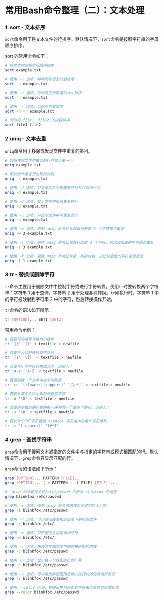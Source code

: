 # 常用Bash命令整理（二）：文本处理

### 1. sort - 文本排序

`sort`命令用于将文本文件的行排序。默认情况下，`sort`命令是按照字符串的字母顺序排序。

sort 的常用命令如下：

```bash
# 将文本内容按字母顺序排序
sort example.txt

# 使用 -u 选项，移除所有重复行后排序
sort -u example.txt

# 使用 -n 选项，将令数字按数值的大小排序
sort -n example.txt

# 使用 -r 选项，以倒序方式排序
sort -n -r example.txt

# 同时将 file1、file2 的内容排序
sort file1 file2
```

### 2.uniq - 文本去重

`uniq`命令用于移除或发现文件中重复的条目。

```bash
# 它将移除文件中重复的行并显示单一行
uniq example.txt

# 可以统计重复行出现的次数
uniq -c example.txt

# 使用 -d 选项，只显示文件中有重复的行并只显示一次
uniq -d example.txt

# 使用 -D 选项，显示文件中所有重复的行
uniq -D example.txt

# 使用 -u 选项，只显示文件中不重复的行
uniq -u example.txt

# 使用 -w 选项，限制 uniq 命令只比较每行的前 3 个字符是否重复
uniq -w 3 example.txt

# 使用 -s 选项，避免 uniq 命令比较每行的前 3 个字符，只比较后面的字符是否重复
uniq -s 3 example.txt

# 使用 -f 选项，避免 uniq 命令比较第一列的内容，只比较后面的字符是否重复
uniq -f 1 example.txt
```

### 3.tr - 替换或删除字符

`tr`命令主要用于删除文件中控制字符或进行字符转换。使用`tr`时要转换两个字符串：字符串 1 用于查询，字符串 2 用于处理各种转换。`tr`刚执行时，字符串 1 中的字符被映射到字符串 2 中的字符，然后转换操作开始。

`tr`命令的语法如下所示：

```bash
tr [OPTION]... SET1 [SET2]
```

常用命令示例：

```bash
# 若要将大括号转换为小括号
tr '{}' '()' < textfile > newfile

# 若要将大括号转换成方括号
tr '{}' '\[]' < textfile > newfile

# 若要将小写字符转换成大写，请输入：
tr 'a-z' 'A-Z' < textfile > newfile

# 若要创建一个文件中的单词列表
tr -cs '[:lower:][:upper:]' '[\n*]' < textfile > newfile

# 若要从某个文件中删除所有空字符
tr -d '\0' < textfile > newfile

# 若要用单独的换行替换每一序列的一个或多个换行，请输入：
tr -s '\n' < textfile > newfile

# 要以单个“#”字符替换 <space> 字符类中的每个字符序列
tr -s '[:space:]' '[#*]'
```

### 4.grep - 查找字符串

`grep`命令用于搜索文本或指定的文件中与指定的字符串或模式相匹配的行。默认情况下，`grep`命令只显示匹配的行。

`grep`命令的语法如下所示：

```bash
grep [OPTION]... PATTERN [FILE]...
grep [OPTION]... [-e PATTERN | -f FILE] [FILE]...
```

```bash
# `grep`命令查找文件/etc/passwd 中帐号 blinkfox 的信息
grep blinkfox /etc/passwd

# 使用 -i 选项，强制 grep 命令忽略搜索关键字的大小写
grep -i blinkfox /etc/passwd

# 使用 -r 选项，可以递归搜索指定目录下的所有文件
grep -r blinkfox /etc/

# 使用 -w 选项，只匹配包含指定单词的行
grep -w blinkfox /etc/

# 使用 -c 选项，报告文件或文本中模式被匹配的次数
grep -c blinkfox /etc/passwd

# 使用 -n 选项，显示每一个匹配的行的行号
grep -n blinkfox /etc/passwd

# 使用 -v 选项，可以输出除匹配指定模式的行以外的其他所有行
grep -v blinkfox /etc/passwd

# 使用 --color 选项，在输出中将匹配的字符串以彩色的形式标出
grep --color blinkfox /etc/passwd
```